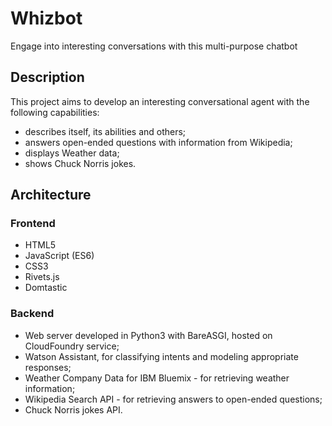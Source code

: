 # Whizbot
Engage into interesting conversations with this multi-purpose chatbot

## Description
This project aims to develop an interesting conversational agent with the following capabilities:
 - describes itself, its abilities and others;
 - answers open-ended questions with information from Wikipedia;
 - displays Weather data;
 - shows Chuck Norris jokes.

## Architecture
### Frontend
- HTML5
- JavaScript (ES6)
- CSS3
- Rivets.js
- Domtastic

### Backend
- Web server developed in Python3 with BareASGI, hosted on CloudFoundry service;
- Watson Assistant, for classifying intents and modeling appropriate responses;
- Weather Company Data for IBM Bluemix - for retrieving weather information;
- Wikipedia Search API - for retrieving answers to open-ended questions;
- Chuck Norris jokes API.

